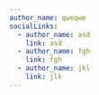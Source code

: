 ```yaml
---
author_name: qweqwe
socialLinks:
  - author_name: asd
    link: asd
  - author_name: fgh
    link: fgh
  - author_name: jkl
    link: jlk
---
```

